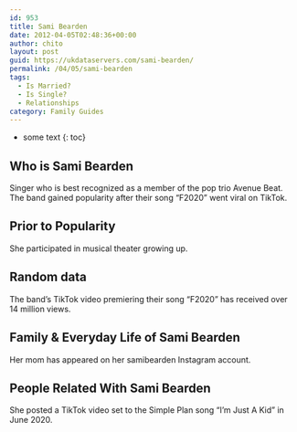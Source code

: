 ```yaml
---
id: 953
title: Sami Bearden
date: 2012-04-05T02:48:36+00:00
author: chito
layout: post
guid: https://ukdataservers.com/sami-bearden/
permalink: /04/05/sami-bearden
tags:
  - Is Married?
  - Is Single?
  - Relationships
category: Family Guides
---
```


* some text
{: toc}
          
          
## Who is  Sami Bearden
                  
                  
                  
Singer who is best recognized as a member of the pop trio Avenue Beat. The band gained popularity after their song &#8220;F2020&#8221; went viral on TikTok. 
                  
                
                
                
## Prior to Popularity 
                  
                  
                  
She participated in musical theater growing up.
                  
                
                
                
## Random data 
                  
                  
                  
The band&#8217;s TikTok video premiering their song &#8220;F2020&#8221; has received over 14 million views. 
                  
                
                
                
## Family & Everyday Life of Sami Bearden
                  
                  
                  
Her mom has appeared on her samibearden Instagram account. 
                  
                
                
                
## People Related With  Sami Bearden
                  
                  
                  
She posted a TikTok video set to the Simple Plan song &#8220;I&#8217;m Just A Kid&#8221; in June 2020. 
                  
                
              
            
          
          
          
    
    
  
